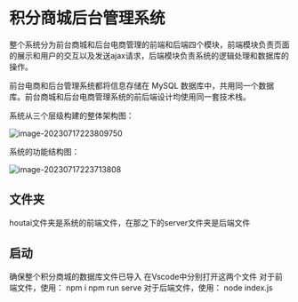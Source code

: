 # 积分商城后台管理系统

整个系统分为前台商城和后台电商管理的前端和后端四个模块，前端模块负责页面的展示和用户的交互以及发送ajax请求，后端模块负责系统的逻辑处理和数据库的操作。

前台电商和后台管理系统都将信息存储在 MySQL 数据库中，共用同一个数据库。前台商城和后台电商管理系统的前后端设计均使用同一套技术栈。

系统从三个层级构建的整体架构图：

![image-20230717223809750](C:\Users\火影\AppData\Roaming\Typora\typora-user-images\image-20230717223809750.png)



系统的功能结构图：

![image-20230717223713808](C:\Users\火影\AppData\Roaming\Typora\typora-user-images\image-20230717223713808.png)

## 文件夹

houtai文件夹是系统的前端文件，在那之下的server文件夹是后端文件

## 启动

确保整个积分商城的数据库文件已导入
在Vscode中分别打开这两个文件
对于前端文件，使用：
npm i
npm run serve
对于后端文件，使用：
node index.js
